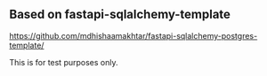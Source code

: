 ## Based on fastapi-sqlalchemy-template

https://github.com/mdhishaamakhtar/fastapi-sqlalchemy-postgres-template/

This is for test purposes only.
